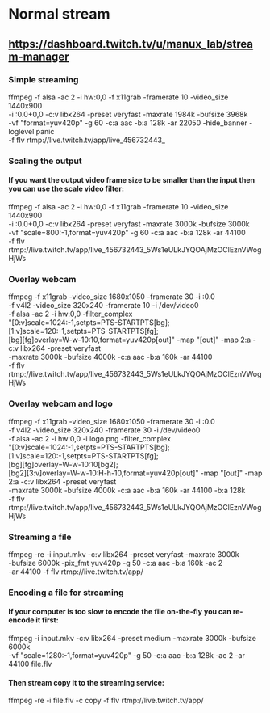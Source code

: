 # Normal stream
https://dashboard.twitch.tv/u/manux_lab/stream-manager
----
### Simple streaming
ffmpeg -f alsa -ac 2 -i hw:0,0 -f x11grab -framerate 10 -video_size 1440x900 \
  -i :0.0+0,0 -c:v libx264 -preset veryfast -maxrate 1984k -bufsize 3968k \
  -vf "format=yuv420p" -g 60 -c:a aac -b:a 128k -ar 22050 -hide_banner -loglevel panic \
  -f flv rtmp://live.twitch.tv/app/live_456732443_

### Scaling the output
#### If you want the output video frame size to be smaller than the input then you can use the ​scale video filter:
  ffmpeg -f alsa -ac 2 -i hw:0,0 -f x11grab -framerate 10 -video_size 1440x900 \
    -i :0.0+0,0 -c:v libx264 -preset veryfast -maxrate 3000k -bufsize 3000k \
    -vf "scale=800:-1,format=yuv420p" -g 60 -c:a aac -b:a 128k -ar 44100 \
    -f flv rtmp://live.twitch.tv/app/live_456732443_5Ws1eULkJYQOAjMzOClEznVWogHjWs

### Overlay webcam
ffmpeg -f x11grab -video_size 1680x1050 -framerate 30 -i :0.0 \
  -f v4l2 -video_size 320x240 -framerate 10 -i /dev/video0 \
  -f alsa -ac 2 -i hw:0,0 -filter_complex \
  "[0:v]scale=1024:-1,setpts=PTS-STARTPTS[bg]; \
  [1:v]scale=120:-1,setpts=PTS-STARTPTS[fg]; \
  [bg][fg]overlay=W-w-10:10,format=yuv420p[out]"
  -map "[out]" -map 2:a -c:v libx264 -preset veryfast \
  -maxrate 3000k -bufsize 4000k -c:a aac -b:a 160k -ar 44100 \
  -f flv rtmp://live.twitch.tv/app/live_456732443_5Ws1eULkJYQOAjMzOClEznVWogHjWs

### Overlay webcam and logo 
ffmpeg -f x11grab -video_size 1680x1050 -framerate 30 -i :0.0 \
  -f v4l2 -video_size 320x240 -framerate 30 -i /dev/video0 \
  -f alsa -ac 2 -i hw:0,0 -i logo.png -filter_complex \
  "[0:v]scale=1024:-1,setpts=PTS-STARTPTS[bg]; \
  [1:v]scale=120:-1,setpts=PTS-STARTPTS[fg]; \
  [bg][fg]overlay=W-w-10:10[bg2]; \
  [bg2][3:v]overlay=W-w-10:H-h-10,format=yuv420p[out]"
  -map "[out]" -map 2:a -c:v libx264 -preset veryfast \
  -maxrate 3000k -bufsize 4000k -c:a aac -b:a 160k -ar 44100 -b:a 128k \
  -f flv rtmp://live.twitch.tv/app/live_456732443_5Ws1eULkJYQOAjMzOClEznVWogHjWs

### Streaming a file
ffmpeg -re -i input.mkv -c:v libx264 -preset veryfast -maxrate 3000k \
  -bufsize 6000k -pix_fmt yuv420p -g 50 -c:a aac -b:a 160k -ac 2 \
  -ar 44100 -f flv rtmp://live.twitch.tv/app/<stream key>

### Encoding a file for streaming
#### If your computer is too slow to encode the file on-the-fly you can re-encode it first:
  ffmpeg -i input.mkv -c:v libx264 -preset medium -maxrate 3000k -bufsize 6000k \
    -vf "scale=1280:-1,format=yuv420p" -g 50 -c:a aac -b:a 128k -ac 2 -ar 44100 file.flv

#### Then ​stream copy it to the streaming service:
  ffmpeg -re -i file.flv -c copy -f flv rtmp://live.twitch.tv/app/<stream key>



